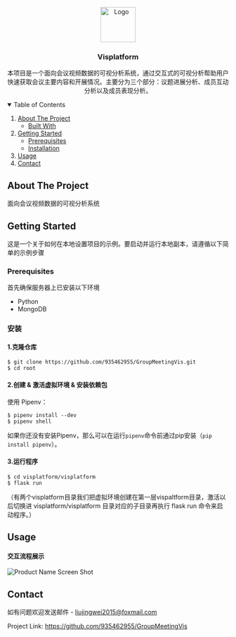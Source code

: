 <!--
*** Thanks for checking out the Best-README-Template. If you have a suggestion
*** that would make this better, please fork the repo and create a pull request
*** or simply open an issue with the tag "enhancement".
*** Thanks again! Now go create something AMAZING! :D
-->



<!-- PROJECT SHIELDS -->
<!--
*** I'm using markdown "reference style" links for readability.
*** Reference links are enclosed in brackets [ ] instead of parentheses ( ).
*** See the bottom of this document for the declaration of the reference variables
*** for contributors-url, forks-url, etc. This is an optional, concise syntax you may use.
*** https://www.markdownguide.org/basic-syntax/#reference-style-links
-->



<!-- PROJECT LOGO -->

<p align="center">
  <a href="#">
    <img src="gif/logo.png" alt="Logo" width="80" height="80">
  </a>
  <h3 align="center">Visplatform</h3>

  <p align="center">
    本项目是一个面向会议视频数据的可视分析系统，通过交互式的可视分析帮助用户快速获取会议主要内容和开展情况。主要分为三个部分：议题进展分析、成员互动分析以及成员表现分析。
    <br />


<!-- TABLE OF CONTENTS -->

<details open="open">
  <summary>Table of Contents</summary>
  <ol>
    <li>
      <a href="#about-the-project">About The Project</a>
      <ul>
        <li><a href="#built-with">Built With</a></li>
      </ul>
    </li>
    <li>
      <a href="#getting-started">Getting Started</a>
      <ul>
        <li><a href="#prerequisites">Prerequisites</a></li>
        <li><a href="#installation">Installation</a></li>
      </ul>
    </li>
    <li><a href="#usage">Usage</a></li>
    <li><a href="#contact">Contact</a></li>
    </ol>
</details>







<!-- ABOUT THE PROJECT -->

## About The Project


面向会议视频数据的可视分析系统



<!-- GETTING STARTED -->
## Getting Started

这是一个关于如何在本地设置项目的示例。要启动并运行本地副本，请遵循以下简单的示例步骤

### Prerequisites

首先确保服务器上已安装以下环境
* Python
* MongoDB

### 安装




#### 1.克隆仓库

```
$ git clone https://github.com/935462955/GroupMeetingVis.git
$ cd root
```

#### 2.创建 & 激活虚拟环境 & 安装依赖包

使用 Pipenv：

```
$ pipenv install --dev
$ pipenv shell
```

如果你还没有安装Pipenv，那么可以在运行`pipenv`命令前通过pip安装（`pip install pipenv`）。

#### 3.运行程序

```
$ cd visplatform/visplatform
$ flask run
```

（有两个visplatform目录我们把虚拟环境创建在第一层vispaltform目录，激活以后切换进 visplatform/visplatform 目录对应的子目录再执行 flask run 命令来启动程序。）

<!-- USAGE EXAMPLES -->
## Usage

#### 交互流程展示

![Product Name Screen Shot][vis-i]


<!-- ROADMAP -->



<!-- CONTACT -->
## Contact

如有问题欢迎发送邮件 - liujingwei2015@foxmail.com

Project Link: https://github.com/935462955/GroupMeetingVis







<!-- MARKDOWN LINKS & IMAGES -->
<!-- https://www.markdownguide.org/basic-syntax/#reference-style-links -->
[contributors-shield]: https://img.shields.io/github/contributors/othneildrew/Best-README-Template.svg?style=for-the-badge
[contributors-url]: https://github.com/othneildrew/Best-README-Template/graphs/contributors
[forks-shield]: https://img.shields.io/github/forks/othneildrew/Best-README-Template.svg?style=for-the-badge
[forks-url]: https://github.com/othneildrew/Best-README-Template/network/members
[stars-shield]: https://img.shields.io/github/stars/othneildrew/Best-README-Template.svg?style=for-the-badge
[stars-url]: https://github.com/othneildrew/Best-README-Template/stargazers
[issues-shield]: https://img.shields.io/github/issues/othneildrew/Best-README-Template.svg?style=for-the-badge
[issues-url]: https://github.com/othneildrew/Best-README-Template/issues
[license-shield]: https://img.shields.io/github/license/othneildrew/Best-README-Template.svg?style=for-the-badge
[license-url]: https://github.com/othneildrew/Best-README-Template/blob/master/LICENSE.txt
[linkedin-shield]: https://img.shields.io/badge/-LinkedIn-black.svg?style=for-the-badge&logo=linkedin&colorB=555
[linkedin-url]: https://linkedin.com/in/othneildrew
[product-screenshot]: images/screenshot.png
[vis-i]:gif/interaction.gif

